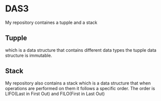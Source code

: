 # DAS3

My repository containes a tupple and a stack
## Tupple
which is a data structure that contains different data types the tupple data structure is immutable.

## Stack
My repository also contains a stack which is a data structure that when operations are performed on them it follows a specific order.
The order is LIFO(Last in First Out) and FILO(First in Last Out)
